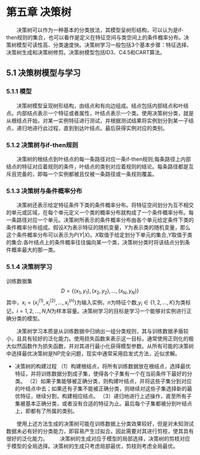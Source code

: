 # 第五章 决策树

&emsp;&emsp;决策树可以作为一种基本的分类放法，其模型呈树形结构，可以认为是if-then规则的集合，也可以看作是定义在特征空间与类空间上的条件概率分布。决策树模型可读性高、分类速度快。决策树学习一般包括3个基本步骤：特征选择、决策树生成和决策树修剪。决策树模型包括ID3、C4.5和CART算法。

## 5.1 决策树模型与学习

### 5.1.1 模型

&emsp;&emsp;决策树模型呈现树形结构，由结点和有向边组成。结点包括内部结点和叶结点。内部结点表示一个特征或者属性，叶结点表示一个类。使用决策树分类，就是从根结点开始，对某一实例特征进行测试，并根据测试结果将实例划分到某一子结点，递归地进行此过程，直到到达叶结点。最后获得实例对应的类别。

### 5.1.2 决策树与if-then规则

&emsp;&emsp;决策树的根结点到叶结点的每一条路径对应一条if-then规则;每条路径上内部结点的特征对应着规则的条件，叶结点的类别对应着规则的结论。每条路径都是互斥且完备的，即每一个实例都被且仅被一条路径或一条规则覆盖。

### 5.1.3 决策树与条件概率分布

&emsp;&emsp;决策树还表示给定特征条件下类的条件概率分布。将特征空间划分为互不相交的单元或区域，在每个单元定义一个类的概率分布就构成了一个条件概率分布。每一条路径对应一个单元。决策树所表示的条件概率分布由各个单元给定条件下类的条件概率分布组成。假设$X$为表示特征的随机变量，$Y$为表示类的随机变量，那么这个条件概率分布可以表示为$P(Y|X)$。$X$取值于给定划分下单元的集合,$Y$取值于类的集合.各叶结点上的条件概率往往偏向某一个类，决策树分类时将该结点分到条件概率最大的那一类。

### 5.1.4 决策树学习

训练数据集
$$
D=\{(x_1,y_1),(x_2,y_2),\ldots,(x_N,y_N)\}
$$
其中，$x_i=(x_i^{(1)},x_i^{(2)},\ldots,x_i^{(n)})$为输入实例，$n$为特征个数,$y_i \in \{1,2,\ldots,K\}$为类标记，$i=1,2,\ldots,N$,$N$为样本容量。决策树学习的目标是学习一个能够对实例进行正确分类的模型。

&emsp;&emsp;决策树学习本质是从训练数据中归纳出一组分类规则，其与训练数据矛盾较小，且具有较好的泛化能力。使用损失函数来表示这一目标，通常使用正则化的极大似然函数作为损失函数，并对其进行最小化获得模型参数。从所有可能的决策树中选择最优决策树是NP完全问题，现实中通常采用启发式方法，近似求解。

* 决策树的构建过程
（1）构建根结点，将所有训练数据放在根结点，选择最优特征，并将训练数据分割成子集，使得各个子集有一个在当前条件下最好的分类。
（2）如果子集能够被正确分类，则构建叶结点，并将这些子集分到对应的叶结点中去；如果还有子集不能被正确分类，则继续对这些子集选择新的最优特征，继续分割，构建相应结点。
（3）递归地进行上述操作，直至所有子集被基本正确分类，或者没有合适的特征为止。最后每个子集都被分到叶结点上，即都有了所属的类别。

&emsp;&emsp;使用上述方法生成的决策树可能在训练数据上分类效果较好，但是对未知测试数据未必有好的分类能力，即容易产生过拟合。因此需要对其进行剪枝，使其具有很好的泛化能力。
&emsp;&emsp;决策树的生成对应于模型的局部选择，决策树的剪枝对应于模型的全局选择。决策树的生成只考虑局部最优，剪枝则考虑全局最优。





